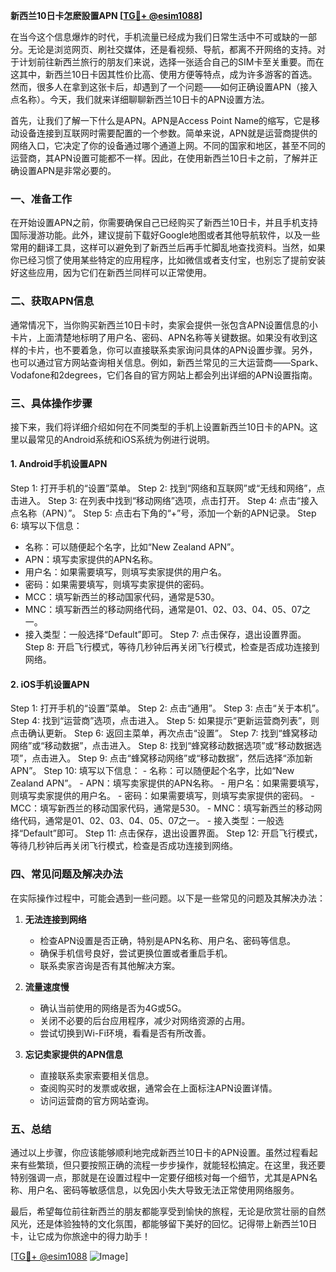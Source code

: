 **新西兰10日卡怎麽設置APN [[TG💪+ @esim1088](https://t.me/s/esim1088)]**

在当今这个信息爆炸的时代，手机流量已经成为我们日常生活中不可或缺的一部分。无论是浏览网页、刷社交媒体，还是看视频、导航，都离不开网络的支持。对于计划前往新西兰旅行的朋友们来说，选择一张适合自己的SIM卡至关重要。而在这其中，新西兰10日卡因其性价比高、使用方便等特点，成为许多游客的首选。然而，很多人在拿到这张卡后，却遇到了一个问题——如何正确设置APN（接入点名称）。今天，我们就来详细聊聊新西兰10日卡的APN设置方法。

首先，让我们了解一下什么是APN。APN是Access Point Name的缩写，它是移动设备连接到互联网时需要配置的一个参数。简单来说，APN就是运营商提供的网络入口，它决定了你的设备通过哪个通道上网。不同的国家和地区，甚至不同的运营商，其APN设置可能都不一样。因此，在使用新西兰10日卡之前，了解并正确设置APN是非常必要的。

### **一、准备工作**
在开始设置APN之前，你需要确保自己已经购买了新西兰10日卡，并且手机支持国际漫游功能。此外，建议提前下载好Google地图或者其他导航软件，以及一些常用的翻译工具，这样可以避免到了新西兰后再手忙脚乱地查找资料。当然，如果你已经习惯了使用某些特定的应用程序，比如微信或者支付宝，也别忘了提前安装好这些应用，因为它们在新西兰同样可以正常使用。

### **二、获取APN信息**
通常情况下，当你购买新西兰10日卡时，卖家会提供一张包含APN设置信息的小卡片，上面清楚地标明了用户名、密码、APN名称等关键数据。如果没有收到这样的卡片，也不要着急，你可以直接联系卖家询问具体的APN设置步骤。另外，也可以通过官方网站查询相关信息。例如，新西兰常见的三大运营商——Spark、Vodafone和2degrees，它们各自的官方网站上都会列出详细的APN设置指南。

### **三、具体操作步骤**
接下来，我们将详细介绍如何在不同类型的手机上设置新西兰10日卡的APN。这里以最常见的Android系统和iOS系统为例进行说明。

#### **1. Android手机设置APN**
Step 1: 打开手机的“设置”菜单。
Step 2: 找到“网络和互联网”或“无线和网络”，点击进入。
Step 3: 在列表中找到“移动网络”选项，点击打开。
Step 4: 点击“接入点名称（APN）”。
Step 5: 点击右下角的“+”号，添加一个新的APN记录。
Step 6: 填写以下信息：
   - 名称：可以随便起个名字，比如“New Zealand APN”。
   - APN：填写卖家提供的APN名称。
   - 用户名：如果需要填写，则填写卖家提供的用户名。
   - 密码：如果需要填写，则填写卖家提供的密码。
   - MCC：填写新西兰的移动国家代码，通常是530。
   - MNC：填写新西兰的移动网络代码，通常是01、02、03、04、05、07之一。
   - 接入类型：一般选择“Default”即可。
Step 7: 点击保存，退出设置界面。
Step 8: 开启飞行模式，等待几秒钟后再关闭飞行模式，检查是否成功连接到网络。

#### **2. iOS手机设置APN**
Step 1: 打开手机的“设置”菜单。
Step 2: 点击“通用”。
Step 3: 点击“关于本机”。
Step 4: 找到“运营商”选项，点击进入。
Step 5: 如果提示“更新运营商列表”，则点击确认更新。
Step 6: 返回主菜单，再次点击“设置”。
Step 7: 找到“蜂窝移动网络”或“移动数据”，点击进入。
Step 8: 找到“蜂窝移动数据选项”或“移动数据选项”，点击进入。
Step 9: 点击“蜂窝移动网络”或“移动数据”，然后选择“添加新APN”。
Step 10: 填写以下信息：
    - 名称：可以随便起个名字，比如“New Zealand APN”。
    - APN：填写卖家提供的APN名称。
    - 用户名：如果需要填写，则填写卖家提供的用户名。
    - 密码：如果需要填写，则填写卖家提供的密码。
    - MCC：填写新西兰的移动国家代码，通常是530。
    - MNC：填写新西兰的移动网络代码，通常是01、02、03、04、05、07之一。
    - 接入类型：一般选择“Default”即可。
Step 11: 点击保存，退出设置界面。
Step 12: 开启飞行模式，等待几秒钟后再关闭飞行模式，检查是否成功连接到网络。

### **四、常见问题及解决办法**
在实际操作过程中，可能会遇到一些问题。以下是一些常见的问题及其解决办法：

1. **无法连接到网络**
   - 检查APN设置是否正确，特别是APN名称、用户名、密码等信息。
   - 确保手机信号良好，尝试更换位置或者重启手机。
   - 联系卖家咨询是否有其他解决方案。

2. **流量速度慢**
   - 确认当前使用的网络是否为4G或5G。
   - 关闭不必要的后台应用程序，减少对网络资源的占用。
   - 尝试切换到Wi-Fi环境，看看是否有所改善。

3. **忘记卖家提供的APN信息**
   - 直接联系卖家索要相关信息。
   - 查阅购买时的发票或收据，通常会在上面标注APN设置详情。
   - 访问运营商的官方网站查询。

### **五、总结**
通过以上步骤，你应该能够顺利地完成新西兰10日卡的APN设置。虽然过程看起来有些繁琐，但只要按照正确的流程一步步操作，就能轻松搞定。在这里，我还要特别强调一点，那就是在设置过程中一定要仔细核对每一个细节，尤其是APN名称、用户名、密码等敏感信息，以免因小失大导致无法正常使用网络服务。

最后，希望每位前往新西兰的朋友都能享受到愉快的旅程，无论是欣赏壮丽的自然风光，还是体验独特的文化氛围，都能够留下美好的回忆。记得带上新西兰10日卡，让它成为你旅途中的得力助手！

[[TG💪+ @esim1088](https://t.me/s/esim1088) ![Image](https://i.postimg.cc/4NQfJmqS/Snipaste-2025-05-13-00-14-12.png)]